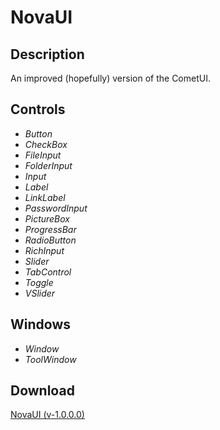 # NovaUI
## Description
An improved (hopefully) version of the CometUI.

## Controls
  - *Button*
  - *CheckBox*
  - *FileInput*
  - *FolderInput*
  - *Input*
  - *Label*
  - *LinkLabel*
  - *PasswordInput*
  - *PictureBox*
  - *ProgressBar*
  - *RadioButton*
  - *RichInput*
  - *Slider*
  - *TabControl*
  - *Toggle*
  - *VSlider*

## Windows
  - *Window*
  - *ToolWindow*

## Download
[NovaUI (v-1.0.0.0)](https://github.com/Lexz-08/NovaUI/releases/latest/download/NovaUI.dll)

